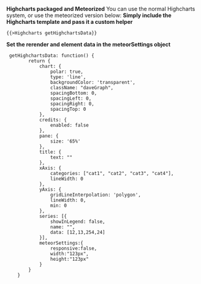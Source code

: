 **Highcharts packaged and Meteorized**
You can use the normal Highcharts system, or use the meteorized version below: 
**Simply include the Highcharts template and pass it a custom helper**

    {{>Highcharts getHighchartsData}}

**Set the rerender and element data in the meteorSettings object**

     getHighchartsData: function() {
            return {
                chart: {
                    polar: true,
                    type: 'line',
                    backgroundColor: 'transparent',
                    className: "daveGraph",
                    spacingBottom: 0,
                    spacingLeft: 0,
                    spacingRight: 0,
                    spacingTop: 0
                },
                credits: {
                    enabled: false
                },
                pane: {
                    size: '65%'
                },
                title: {
                    text: ""
                },
                xAxis: {
                    categories: ["cat1", "cat2", "cat3", "cat4"],
                    lineWidth: 0
                },
                yAxis: {
                    gridLineInterpolation: 'polygon',
                    lineWidth: 0,
                    min: 0
                },
                series: [{
                    showInLegend: false,
                    name: "",
                    data: [12,13,254,24]
                }],
                meteorSettings:{
                    responsive:false, 
                    width:"123px",
                    height:"123px"
                }
            }
        }